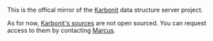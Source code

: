 This is the offical mirror of the [Karbonit](https://github.com/karbonit) data structure server project. 

As for now, [Karbonit's sources](https://github.com/karbonit/karbonit) are not open sourced. You can request access to them by contacting [Marcus](mailto:pinnecke@ovgu.de).


